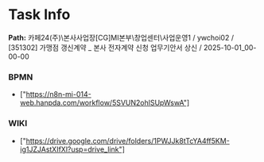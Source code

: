 # Task Info

**Path:** 카페24(주)\본사사업장\[CG]MI본부\창업센터\사업운영1 / ywchoi02 / [351302] 가맹점 갱신계약 _ 본사 전자계약 신청 업무기안서 상신 / 2025-10-01_00-00-00

### BPMN
- ["https://n8n-mi-014-web.hanpda.com/workflow/5SVUN2ohlSUpWswA"]

### WIKI
- ["https://drive.google.com/drive/folders/1PWJJk8tTcYA4ff5KM-ig1JZJAstXIfXl?usp=drive_link"]

